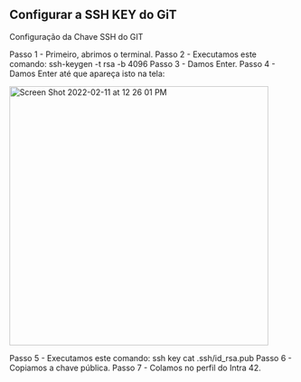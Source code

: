 ## Configurar a SSH KEY do GiT

Configuração da Chave SSH do GIT

Passo 1 - Primeiro, abrimos o terminal.
Passo 2 - Executamos este comando: ssh-keygen -t rsa -b 4096
Passo 3 - Damos Enter.
Passo 4 - Damos Enter até que apareça isto na tela:

<img width="458" alt="Screen Shot 2022-02-11 at 12 26 01 PM" src="https://user-images.githubusercontent.com/58959408/153526481-819cb9e6-c02a-4fe1-b452-cfca07d1f2d3.png">

Passo 5 - Executamos este comando: ssh key cat .ssh/id_rsa.pub
Passo 6 - Copiamos a chave pública.
Passo 7 - Colamos no perfil do Intra 42.